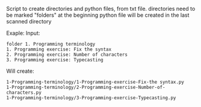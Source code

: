 Script to create directories and python files, from txt file.
directories need to be marked "folders" at the beginning
python file will be created in the last scanned directory

Exaple:
Input:
```
folder 1. Programming terminology
1. Programming exercise: Fix the syntax
2. Programming exercise: Number of characters
3. Programming exercise: Typecasting
```

Will create:
```
1-Programming-terminology/1-Programming-exercise-Fix-the syntax.py
1-Programming-terminology/2-Programming-exercise-Number-of-characters.py
1-Programming-terminology/3-Programming-exercise-Typecasting.py
```

